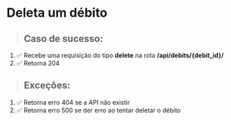 # Deleta um débito

> ## Caso de sucesso:
1. ✅ Recebe uma requisição do tipo **delete** na rota **/api/debits/{debit_id}/**
2. ✅ Retorna 204 


> ## Exceções:
1. ✅ Retorna erro 404 se a API não existir
2. ✅ Retorna erro 500 se der erro ao tentar deletar o débito
